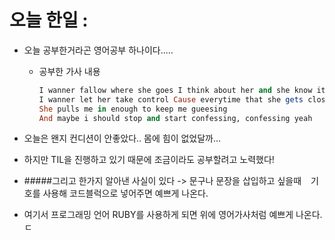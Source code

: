 # 오늘 한일 :
  - 오늘 공부한거라곤 영어공부 하나이다.....
    - 공부한 가사 내용
      ```ruby
      I wanner fallow where she goes I think about her and she know it.
      I wanner let her take control Cause everytime that she gets close yeah~
      She pulls me in enough to keep me gueesing 
      And maybe i should stop and start confessing, confessing yeah
      ```


  - 오늘은 왠지 컨디션이 안좋았다.. 몸에 힘이 없었달까...
  - 하지만 TIL을 진행하고 있기 때문에 조금이라도 공부할려고 노력했다!<br> 
  - #####그리고 한가지 알아낸 사실이 있다 -> 문구나 문장을 삽입하고 싶을때 ``` ``` 기호를 사용해 코드블럭으로 넣어주면 예쁘게 나온다.
  - 여기서 프로그래밍 언어 RUBY를 사용하게 되면 위에 영어가사처럼 예쁘게 나온다. ㄷ
